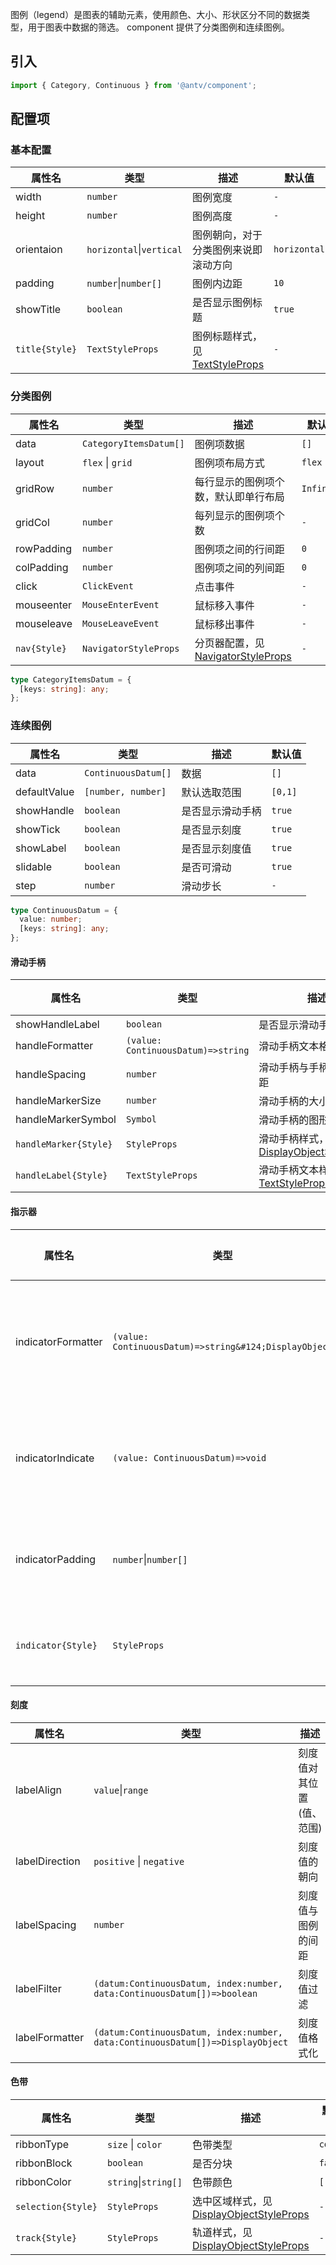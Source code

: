 图例（legend）是图表的辅助元素，使用颜色、大小、形状区分不同的数据类型，用于图表中数据的筛选。 component 提供了分类图例和连续图例。

## 引入

```js
import { Category, Continuous } from '@antv/component';
```

## 配置项

### 基本配置

| **属性名**     | **类型**                     | **描述**                                                                      | **默认值**   |
| -------------- | ---------------------------- | ----------------------------------------------------------------------------- | ------------ |
| width          | `number`                     | 图例宽度                                                                      | `-`          |
| height         | `number`                     | 图例高度                                                                      | `-`          |
| orientaion     | `horizontal`&#124;`vertical` | 图例朝向，对于分类图例来说即滚动方向                                          | `horizontal` |
| padding        | `number`&#124;`number[]`     | 图例内边距                                                                    | `10`         |
| showTitle      | `boolean`                    | 是否显示图例标题                                                              | `true`       |
| `title{Style}` | `TextStyleProps`             | 图例标题样式，见 [TextStyleProps](https://g.antv.antgroup.com/api/basic/text) | `-`          |

### 分类图例

| **属性名**   | **类型**               | **描述**                                                | **默认值** |
| ------------ | ---------------------- | ------------------------------------------------------- | ---------- |
| data         | `CategoryItemsDatum[]` | 图例项数据                                              | `[]`       |
| layout       | `flex` \| `grid`       | 图例项布局方式                                          | `flex`     |
| gridRow      | `number`               | 每行显示的图例项个数，默认即单行布局                    | `Infinity` |
| gridCol      | `number`               | 每列显示的图例项个数                                    | `-`        |
| rowPadding   | `number`               | 图例项之间的行间距                                      | `0`        |
| colPadding   | `number`               | 图例项之间的列间距                                      | `0`        |
| click        | `ClickEvent`           | 点击事件                                                | `-`        |
| mouseenter   | `MouseEnterEvent`      | 鼠标移入事件                                            | `-`        |
| mouseleave   | `MouseLeaveEvent`      | 鼠标移出事件                                            | `-`        |
| `nav{Style}` | `NavigatorStyleProps`  | 分页器配置，见 [NavigatorStyleProps](./navigator.zh.md) | `-`        |

```ts
type CategoryItemsDatum = {
  [keys: string]: any;
};
```

### 连续图例

| **属性名**   | **类型**            | **描述**         | **默认值** |
| ------------ | ------------------- | ---------------- | ---------- |
| data         | `ContinuousDatum[]` | 数据             | `[]`       |
| defaultValue | `[number, number]`  | 默认选取范围     | `[0,1]`    |
| showHandle   | `boolean`           | 是否显示滑动手柄 | `true`     |
| showTick     | `boolean`           | 是否显示刻度     | `true`     |
| showLabel    | `boolean`           | 是否显示刻度值   | `true`     |
| slidable     | `boolean`           | 是否可滑动       | `true`     |
| step         | `number`            | 滑动步长         | `-`        |

```ts
type ContinuousDatum = {
  value: number;
  [keys: string]: any;
};
```

#### 滑动手柄

| **属性名**            | **类型**                           | **描述**                                                                                         | **默认值** |
| --------------------- | ---------------------------------- | ------------------------------------------------------------------------------------------------ | ---------- |
| showHandleLabel       | `boolean`                          | 是否显示滑动手柄文本                                                                             | `true`     |
| handleFormatter       | `(value: ContinuousDatum)=>string` | 滑动手柄文本格式化                                                                               | `-`        |
| handleSpacing         | `number`                           | 滑动手柄与手柄文本的间距                                                                         | `0`        |
| handleMarkerSize      | `number`                           | 滑动手柄的大小                                                                                   | `25`       |
| handleMarkerSymbol    | `Symbol`                           | 滑动手柄的图形                                                                                   | `-`        |
| `handleMarker{Style}` | `StyleProps`                       | 滑动手柄样式，见 [DisplayObjectStyleProps](https://g.antv.antgroup.com/api/basic/display-object) | `-`        |
| `handleLabel{Style}`  | `TextStyleProps`                   | 滑动手柄文本样式，见 [TextStyleProps](https://g.antv.antgroup.com/api/basic/text)                | `-`        |

#### 指示器

| **属性名**         | **类型**                                              | **描述**         | **默认值** |
| ------------------ | ----------------------------------------------------- | ---------------- | ---------- |
| indicatorFormatter | `(value: ContinuousDatum)=>string&#124;DisplayObject` | 指示器文本格式化 | `-`        |
| indicatorIndicate  | `(value: ContinuousDatum)=>void`                      | 指示器触发事件   | `-`        |
| indicatorPadding   | `number`&#124;`number[]`                              | 指示器内边距     | `10`       |
| `indicator{Style}` | `StyleProps`                                          | 指示器样式       | `-`        |

#### 刻度

| **属性名**     | **类型**                                                                       | **描述**                 | **默认值** |
| -------------- | ------------------------------------------------------------------------------ | ------------------------ | ---------- |
| labelAlign     | `value`&#124;`range`                                                           | 刻度值对其位置(值、范围) | `value`    |
| labelDirection | `positive` &#124; `negative`                                                   | 刻度值的朝向             | `positive` |
| labelSpacing   | `number`                                                                       | 刻度值与图例的间距       | `0`        |
| labelFilter    | `(datum:ContinuousDatum, index:number, data:ContinuousDatum[])=>boolean`       | 刻度值过滤               | `-`        |
| labelFormatter | `(datum:ContinuousDatum, index:number, data:ContinuousDatum[])=>DisplayObject` | 刻度值格式化             | `-`        |

#### 色带

| **属性名**         | **类型**                 | **描述**                                                                                         | **默认值** |
| ------------------ | ------------------------ | ------------------------------------------------------------------------------------------------ | ---------- |
| ribbonType         | `size` &#124; `color`    | 色带类型                                                                                         | `color`    |
| ribbonBlock        | `boolean`                | 是否分块                                                                                         | `false`    |
| ribbonColor        | `string`&#124;`string[]` | 色带颜色                                                                                         | `[]`       |
| `selection{Style}` | `StyleProps`             | 选中区域样式，见 [DisplayObjectStyleProps](https://g.antv.antgroup.com/api/basic/display-object) | `-`        |
| `track{Style}`     | `StyleProps`             | 轨道样式，见 [DisplayObjectStyleProps](https://g.antv.antgroup.com/api/basic/display-object)     | `-`        |
